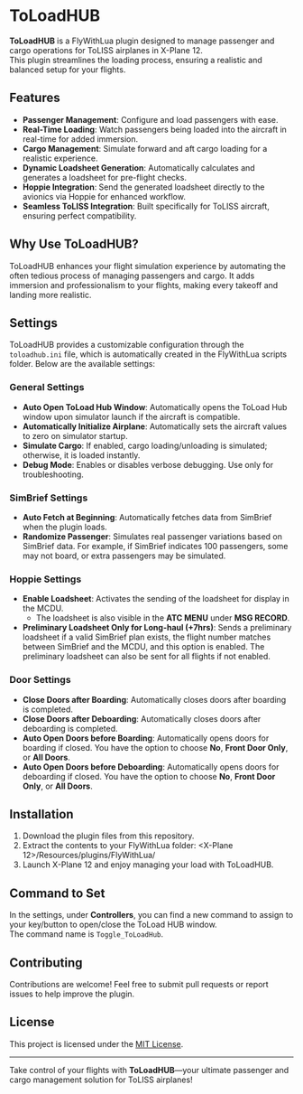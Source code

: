 # ToLoadHUB  

**ToLoadHUB** is a FlyWithLua plugin designed to manage passenger and cargo operations for ToLISS airplanes in X-Plane 12.  
This plugin streamlines the loading process, ensuring a realistic and balanced setup for your flights.  

## Features  
- **Passenger Management**: Configure and load passengers with ease.
- **Real-Time Loading**: Watch passengers being loaded into the aircraft in real-time for added immersion.
- **Cargo Management**: Simulate forward and aft cargo loading for a realistic experience.
- **Dynamic Loadsheet Generation**: Automatically calculates and generates a loadsheet for pre-flight checks.
- **Hoppie Integration**: Send the generated loadsheet directly to the avionics via Hoppie for enhanced workflow.
- **Seamless ToLISS Integration**: Built specifically for ToLISS aircraft, ensuring perfect compatibility.  

## Why Use ToLoadHUB?  
ToLoadHUB enhances your flight simulation experience by automating the often tedious process of managing passengers and cargo.
It adds immersion and professionalism to your flights, making every takeoff and landing more realistic.  

## Settings
ToLoadHUB provides a customizable configuration through the `toloadhub.ini` file, which is automatically created in the FlyWithLua scripts folder. Below are the available settings:  

### General Settings  
- **Auto Open ToLoad Hub Window**: Automatically opens the ToLoad Hub window upon simulator launch if the aircraft is compatible.  
- **Automatically Initialize Airplane**: Automatically sets the aircraft values to zero on simulator startup.  
- **Simulate Cargo**: If enabled, cargo loading/unloading is simulated; otherwise, it is loaded instantly.  
- **Debug Mode**: Enables or disables verbose debugging. Use only for troubleshooting.  

### SimBrief Settings  
- **Auto Fetch at Beginning**: Automatically fetches data from SimBrief when the plugin loads.  
- **Randomize Passenger**: Simulates real passenger variations based on SimBrief data. For example, if SimBrief indicates 100 passengers, some may not board, or extra passengers may be simulated.  

### Hoppie Settings  
- **Enable Loadsheet**: Activates the sending of the loadsheet for display in the MCDU.  
  - The loadsheet is also visible in the **ATC MENU** under **MSG RECORD**.
- **Preliminary Loadsheet Only for Long-haul (+7hrs)**: Sends a preliminary loadsheet if a valid SimBrief plan exists, the flight number matches between SimBrief and the MCDU, and this option is enabled. The preliminary loadsheet can also be sent for all flights if not enabled.  

### Door Settings  
- **Close Doors after Boarding**: Automatically closes doors after boarding is completed.  
- **Close Doors after Deboarding**: Automatically closes doors after deboarding is completed.  
- **Auto Open Doors before Boarding**: Automatically opens doors for boarding if closed. You have the option to choose **No**, **Front Door Only**, or **All Doors**.  
- **Auto Open Doors before Deboarding**: Automatically opens doors for deboarding if closed. You have the option to choose **No**, **Front Door Only**, or **All Doors**.  


## Installation
1. Download the plugin files from this repository.  
2. Extract the contents to your FlyWithLua folder: 
<X-Plane 12>/Resources/plugins/FlyWithLua/
3. Launch X-Plane 12 and enjoy managing your load with ToLoadHUB.  

## Command to Set
In the settings, under **Controllers**, you can find a new command to assign to your key/button to open/close the ToLoad HUB window.  
The command name is `Toggle_ToLoadHub`.

## Contributing  
Contributions are welcome! Feel free to submit pull requests or report issues to help improve the plugin.  

## License  
This project is licensed under the [MIT License](LICENSE).  

---

Take control of your flights with **ToLoadHUB**—your ultimate passenger and cargo management solution for ToLISS airplanes!
